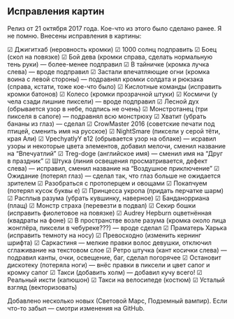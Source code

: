 ## Исправления картин
Релиз от 21 октября 2017 года. Кое-что из этого было сделано ранее. Я не помню.
Внесены исправления в картины:

☑ Джигитхаб (неровность кромки)
☑ 1000 солнц подправить
☑ Боец (скол на повязке)
☑ Бой дева (кромки справа, сделать нормальную тень руки) — более-менее подправил
☑ В тайничке (кромка лучка слева) — вроде подправил
☑ Застали впечатляющие огни (кромка воина с левой стороны) — подравнял кромки солдата и рюкзака (справа, кстати, тоже кое-что было)
☑ Кислотные команды (исправить кромки батонов)
☑ Колесо (кромки прозрачной штуки)
☑ Космичи (у чела сзади лишние пиксели) — вроде подправил
☑ Лесной дух (обрывается узор в небе, подпись не очень)
☑ Монстротанец (три пикселя в сапоге) — подравнял всю монстрюху
☑ Хватит (убрать бананы из глаз) — сделал
☑ CrowMaster 2016 (советские печати под птицей, сменить имя на русское)
☑ NightSmare (пиксели у серой тёти, края Али)
☑ VpechyatlyY в12 (обрывается узор на облаке) — исравил узоры и некоторые цвета элементов, добавил мелочи, сменил название на “Впечуатлий”
☑ Treg-doge (английское имя) ­— сменил имя на “Друг в праздник”
☑ Штука (линия освещения просматривается, дефект слева) — исправил, сменил название на “Воздушное приключение”
☑ Ожидание (потерял глаз) — сделал так, что глаз больше не ожидается зрителем
☑ Разобраться с протоперцем и овощами
☑ Покапчуем (потерял кусок буквы е)
☑ Принцесса укропа (придать перчатке шарм)
☑ Расплыв разума (убрать кувшинку, наверное)
☑ Банданорриана (плащ)
☑ Монстр страха (перевезти в подвал)
☑ Секир бошки (исправить фиолетовое на повязке)
☑ Audrey Hepburn оцветнённая (квадраты на фоне)
☑ В пространстве возле разума (кромка около лица жонглёра, пиксели в чебуреке???) — вроде сделал
☑ Праматерь Харька (исправить темноту на носу)
☑ Превосходно (изменить кернинг шрифта)
☑ Саркастиня — мелкие правки волос девушки, отключил сглаживание на текстовом слое
☑ Ретро штучка (кант косички слева) — подравил канты, очки, освещение, баг, сделал погорячее
☑ Остановит дискотеку (потеряла ноги) — внёс правки в пиксели и цвет сапог и кромку сапог
☑ Такси (добавить холм) — добавил кучу всего!
☑ Реальный иксти (капюшон)
☑ Такси на велосипеде (костюм)
☑ Усталый взгляд (векторизовать)

Добавлено несколько новых (Световой Марс, Подземный вампир).
Если что-то забыл — смотри изменения на GitHub.